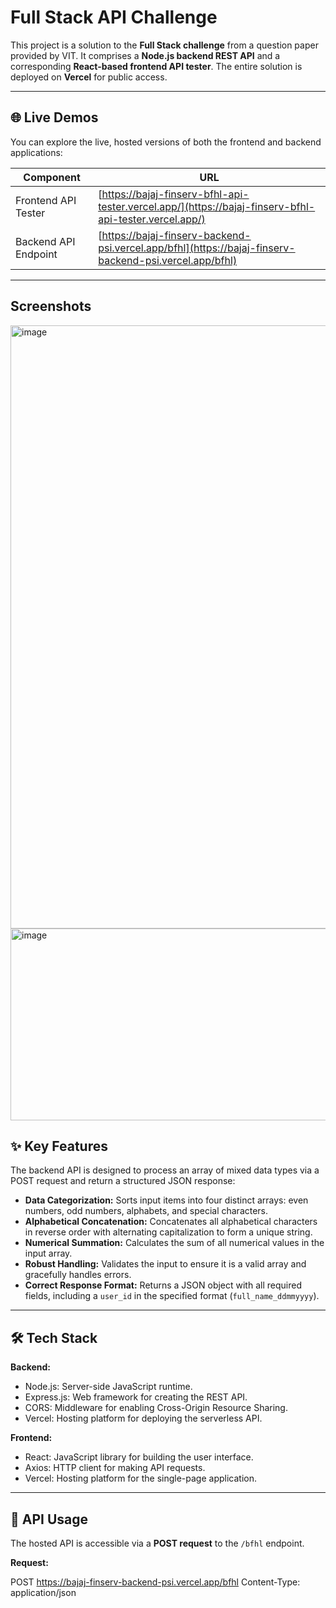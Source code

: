 # Full Stack API Challenge

This project is a solution to the **Full Stack challenge** from a question paper provided by VIT. It comprises a **Node.js backend REST API** and a corresponding **React-based frontend API tester**. The entire solution is deployed on **Vercel** for public access.

---

## 🌐 Live Demos


You can explore the live, hosted versions of both the frontend and backend applications:

| Component            | URL                                                                       |
|---------------------|---------------------------------------------------------------------------|
| Frontend API Tester  | [https://bajaj-finserv-bfhl-api-tester.vercel.app/](https://bajaj-finserv-bfhl-api-tester.vercel.app/) |
| Backend API Endpoint | [https://bajaj-finserv-backend-psi.vercel.app/bfhl](https://bajaj-finserv-backend-psi.vercel.app/bfhl) |

---
## Screenshots
<img width="1578" height="965" alt="image" src="https://github.com/user-attachments/assets/cb26b55d-1871-452a-801f-3a3daffa2946" />
<img width="742" height="307" alt="image" src="https://github.com/user-attachments/assets/fd8d7df4-d17e-476c-a684-08447a9f69da" />




## ✨ Key Features

The backend API is designed to process an array of mixed data types via a POST request and return a structured JSON response:

- **Data Categorization:** Sorts input items into four distinct arrays: even numbers, odd numbers, alphabets, and special characters.
- **Alphabetical Concatenation:** Concatenates all alphabetical characters in reverse order with alternating capitalization to form a unique string.
- **Numerical Summation:** Calculates the sum of all numerical values in the input array.
- **Robust Handling:** Validates the input to ensure it is a valid array and gracefully handles errors.
- **Correct Response Format:** Returns a JSON object with all required fields, including a `user_id` in the specified format (`full_name_ddmmyyyy`).

---

## 🛠️ Tech Stack

**Backend:**
- Node.js: Server-side JavaScript runtime.
- Express.js: Web framework for creating the REST API.
- CORS: Middleware for enabling Cross-Origin Resource Sharing.
- Vercel: Hosting platform for deploying the serverless API.

**Frontend:**
- React: JavaScript library for building the user interface.
- Axios: HTTP client for making API requests.
- Vercel: Hosting platform for the single-page application.

---

## 📝 API Usage

The hosted API is accessible via a **POST request** to the `/bfhl` endpoint.

**Request:**

POST https://bajaj-finserv-backend-psi.vercel.app/bfhl
Content-Type: application/json
